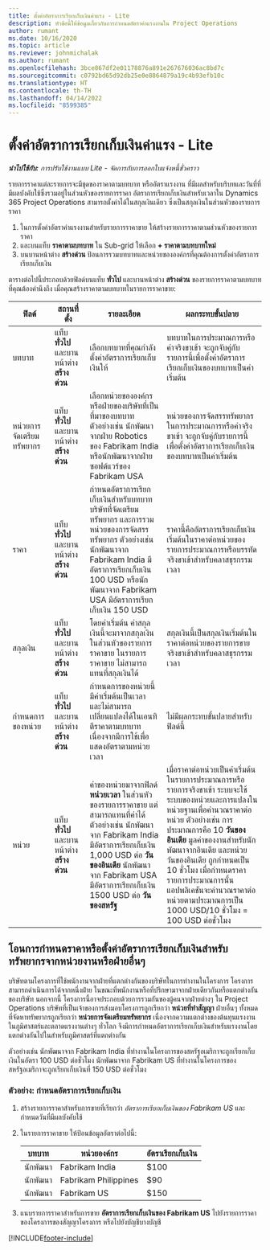 ```yaml
---
title: ตั้งค่าอัตราการเรียกเก็บเงินค่าแรง - Lite
description: หัวข้อนี้ให้ข้อมูลเกี่ยวกับการกำหนดอัตราค่าแรงงานใน Project Operations
author: rumant
ms.date: 10/16/2020
ms.topic: article
ms.reviewer: johnmichalak
ms.author: rumant
ms.openlocfilehash: 3bce867df2e01178876a891e267676036ac8bd7c
ms.sourcegitcommit: c0792bd65d92db25e0e8864879a19c4b93efb10c
ms.translationtype: HT
ms.contentlocale: th-TH
ms.lasthandoff: 04/14/2022
ms.locfileid: "8599385"
---
```

# <a name="set-up-labor-bill-rates---lite"></a>ตั้งค่าอัตราการเรียกเก็บเงินค่าแรง - Lite

_**นำไปใช้กับ:** การปรับใช้งานแบบ Lite - จัดการกับการออกใบแจ้งหนี้ชั่วคราว_

รายการราคาแต่ละรายการจะมีชุดของราคาตามบทบาท หรืออัตราแรงงาน ที่มีผลสำหรับบริบทและวันที่ที่มีผลบังคับใช้ซึ่งรวมอยู่ในส่วนหัวของรายการราคา อัตราการเรียกเก็บเงินสำหรับเวลาใน Dynamics 365 Project Operations สามารถตั้งค่าได้ในสกุลเงินเดียว ซึ่งเป็นสกุลเงินในส่วนหัวของรายการราคา

1. ในการตั้งค่าอัตราค่าแรงงานสำหรับรายการราคาขาย ให้สร้างรายการราคาตามส่วนหัวของรายการราคา 
2. และบนแท็บ **ราคาตามบทบาท** ใน Sub-grid ให้เลือก **+ ราคาตามบทบาทใหม่** 
3. บนบานหน้าต่าง **สร้างด่วน** ป้อนการรวมบทบาทและหน่วยขององค์กรที่คุณต้องการตั้งค่าอัตราการเรียกเก็บเงิน

  ตารางต่อไปนี้ประกอบด้วยฟิลด์บนแท็บ **ทั่วไป** และบานหน้าต่าง **สร้างด่วน** ของรายการราคาตามบทบาทที่คุณต้องคำนึงถึง เมื่อคุณสร้างราคาตามบทบาทในรายการราคาขาย:

  | ฟิลด์ | สถานที่ตั้ง | รายละเอียด | ผลกระทบขั้นปลาย |
  | --- | --- | --- | --- |
  | บทบาท | แท็บ **ทั่วไป** และบานหน้าต่าง **สร้างด่วน** | เลือกบทบาทที่คุณกำลังตั้งค่าอัตราการเรียกเก็บเงินให้ | บทบาทในการประมาณการหรือค่าจริงขาเข้า จะถูกจับคู่กับรายการนี้เพื่อตั้งค่าอัตราการเรียกเก็บเงินของบทบาทเป็นค่าเริ่มต้น |
  | หน่วยการจัดเตรียมทรัพยากร | แท็บ **ทั่วไป** และบานหน้าต่าง **สร้างด่วน** | เลือกหน่วยขององค์กรหรือฝ่ายของบริษัทที่เป็นที่มาของบทบาท ตัวอย่างเช่น นักพัฒนาจากฝ่าย Robotics ของ Fabrikam India หรือนักพัฒนาจากฝ่ายซอฟต์แวร์ของ Fabrikam USA | หน่วยของการจัดสรรทรัพยากรในการประมาณการหรือค่าจริงขาเข้า จะถูกจับคู่กับรายการนี้เพื่อตั้งค่าอัตราการเรียกเก็บเงินของบทบาทเป็นค่าเริ่มต้น |
  | ราคา | แท็บ **ทั่วไป** และบานหน้าต่าง **สร้างด่วน** | กำหนดอัตราการเรียกเก็บเงินสำหรับบทบาท บริษัทที่จัดเตรียมทรัพยากร และการรวมหน่วยของการจัดสรรทรัพยากร ตัวอย่างเช่น นักพัฒนาจาก Fabrikam India มีอัตราการเรียกเก็บเงิน 100 USD หรือนักพัฒนาจาก Fabrikam USA มีอัตราการเรียกเก็บเงิน 150 USD | ราคานี้คืออัตราการเรียกเก็บเงินเริ่มต้นในราคาต่อหน่วยของรายการประมาณการหรือบรรทัดจริงขาเข้าสำหรับคลาสธุรกรรมเวลา |
  | สกุลเงิน | แท็บ **ทั่วไป** และบานหน้าต่าง **สร้างด่วน**| โดยค่าเริ่มต้น ค่าสกุลเงินนี้จะมาจากสกุลเงินในส่วนหัวของรายการราคาขาย ในรายการราคาขาย ไม่สามารถแทนที่สกุลเงินได้ | สกุลเงินนี้เป็นสกุลเงินเริ่มต้นในราคาต่อหน่วยของรายการขายจริงขาเข้าสำหรับคลาสธุรกรรมเวลา |
  | กำหนดการของหน่วย | แท็บ **ทั่วไป** และบานหน้าต่าง **สร้างด่วน** | กำหนดการของหน่วยนี้มีค่าเริ่มต้นเป็นเวลา และไม่สามารถเปลี่ยนแปลงได้ในเอนทิตีราคาตามบทบาท เนื่องจากมีการใช้เพื่อแสดงอัตราตามหน่วยเวลา | ไม่มีผลกระทบขั้นปลายสำหรับฟิลด์นี้ |
  | หน่วย | แท็บ **ทั่วไป** และบานหน้าต่าง **สร้างด่วน** | ค่าของหน่วยมาจากฟิลด์ **หน่วยเวลา** ในส่วนหัวของรายการราคาขาย แต่สามารถแทนที่ค่าได้ ตัวอย่างเช่น นักพัฒนาจาก Fabrikam India มีอัตราการเรียกเก็บเงิน 1,000 USD ต่อ **วันของอินเดีย** นักพัฒนาจาก Fabrikam USA มีอัตราการเรียกเก็บเงิน 1500 USD ต่อ **วันของสหรัฐ** | เมื่อราคาต่อหน่วยเป็นค่าเริ่มต้นในรายการประมาณการหรือรายการจริงขาเข้า ระบบจะใช้ระบบของหน่วยและการแปลงในหน่วยฐานเพื่อคำนวณราคาต่อหน่วย ตัวอย่างเช่น การประมาณการคือ 10 **วันของอินเดีย** มูลค่าของงานสำหรับนักพัฒนาจากอินเดีย และหน่วย วันของอินเดีย ถูกกำหนดเป็น 10 ชั่วโมง เมื่อกำหนดราคารายการประมาณการนั้น แอปพลิเคชันจะคำนวณราคาต่อหน่วยตามประมาณการเป็น 1000 USD/10 ชั่วโมง = 100 USD ต่อชั่วโมง |


## <a name="transfer-pricing-or-set-up-bill-rates-for-resources-from-other-organizational-units-or-divisions"></a>โอนการกำหนดราคาหรือตั้งค่าอัตราการเรียกเก็บเงินสำหรับทรัพยากรจากหน่วยงานหรือฝ่ายอื่นๆ 

บริษัทตามโครงการที่ใช้พนักงานจากฝ่ายที่แตกต่างกันของบริษัทในการทำงานในโครงการ โครงการสามารถดำเนินการได้จากหนึ่งฝ่าย ในขณะที่พนักงานหรือที่ปรึกษามาจากฝ่ายเดียวกันหรือแตกต่างกันของบริษัท นอกจากนี้ โครงการนี้อาจประกอบด้วยการรวมกันของผู้คนจากฝ่ายต่างๆ ใน Project Operations บริษัทที่เป็นเจ้าของการส่งมอบโครงการถูกเรียกว่า **หน่วยที่ทำสัญญา** ฝ่ายอื่นๆ ทั้งหมดที่จัดหาทรัพยากรถูกเรียกว่า **หน่วยการจัดเตรียมทรัพยากร** เนื่องจากความแตกต่างของต้นทุนแรงงานในภูมิศาสตร์และตลาดแรงงานต่างๆ ทั่วโลก จึงมีการกำหนดอัตราการเรียกเก็บเงินสำหรับแรงงานโดยแตกต่างกันไปในสำหรับภูมิศาสตร์ที่แตกต่างกัน

ตัวอย่างเช่น นักพัฒนาจาก Fabrikam India ที่ทำงานในโครงการของสหรัฐอเมริกาจะถูกเรียกเก็บเงินในอัตรา 100 USD ต่อชั่วโมง นักพัฒนาจาก Fabrikam US ที่ทำงานในโครงการของสหรัฐอเมริกาจะถูกเรียกเก็บเงินที่ 150 USD ต่อชั่วโมง

### <a name="example-set-up-a-bill-rate"></a>ตัวอย่าง: กำหนดอัตราการเรียกเก็บเงิน

1. สร้างรายการราคาสำหรับการขายที่เรียกว่า *อัตราการเรียกเก็บเงินของ Fabrikam US* และกำหนดวันที่มีผลบังคับใช้
2. ในรายการราคาขาย ให้ป้อนข้อมูลอัตราต่อไปนี้:

    | บทบาท | หน่วยองค์กร | อัตราเรียกเก็บเงิน |
    | --- | --- | --- |
    | นักพัฒนา | Fabrikam India | $100 |
    | นักพัฒนา | Fabrikam Philippines | $90 |
    | นักพัฒนา | Fabrikam US | $150 |

3. แนบรายการราคาสำหรับการขาย **อัตราการเรียกเก็บเงินของ Fabrikam US** ไปยังรายการราคาของโครงการของสัญญาโครงการ หรือไปยังบัญชีบางบัญชี


[!INCLUDE[footer-include](../../includes/footer-banner.md)]